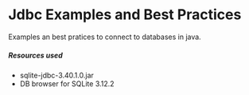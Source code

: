 # Jdbc Examples and Best Practices

Examples an best pratices to connect to databases in java.

##### Resources used

* sqlite-jdbc-3.40.1.0.jar
* DB browser for SQLite 3.12.2
